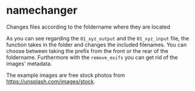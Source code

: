 # namechanger
Changes files according to the foldername where they are located

As you can see regarding the `01_xyz_output` and the `01_xyz_input` file, the function takes in the folder and changes the included filenames.
You can choose between taking the prefix from the front or the rear of the foldername. 
Furthermore with the `remove_exifs`  you can get rid of the images' metadata. 

The example images are free stock photos from https://unsplash.com/images/stock.

